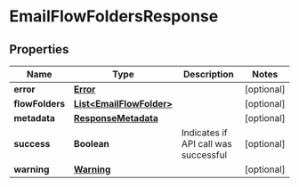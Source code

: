 
# EmailFlowFoldersResponse

## Properties
Name | Type | Description | Notes
------------ | ------------- | ------------- | -------------
**error** | [**Error**](Error.md) |  |  [optional]
**flowFolders** | [**List&lt;EmailFlowFolder&gt;**](EmailFlowFolder.md) |  |  [optional]
**metadata** | [**ResponseMetadata**](ResponseMetadata.md) |  |  [optional]
**success** | **Boolean** | Indicates if API call was successful |  [optional]
**warning** | [**Warning**](Warning.md) |  |  [optional]



